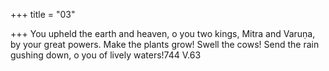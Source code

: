 +++
title = "03"

+++
You upheld the earth and heaven, o you two kings, Mitra and Varuṇa, by  your great powers.
Make the plants grow! Swell the cows! Send the rain gushing down, o  you of lively waters!744 V.63